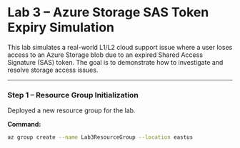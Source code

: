 # Lab 3 – Azure Storage SAS Token Expiry Simulation

This lab simulates a real-world L1/L2 cloud support issue where a user loses access to an Azure Storage blob due to an expired Shared Access Signature (SAS) token. The goal is to demonstrate how to investigate and resolve storage access issues.

---

### Step 1 – Resource Group Initialization

Deployed a new resource group for the lab.

**Command:**
```bash
az group create --name Lab3ResourceGroup --location eastus
```
